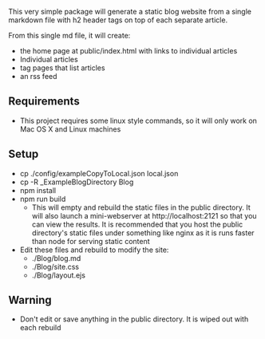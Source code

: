 This very simple package will generate a static blog website from a single markdown file with h2 header tags on top of each separate article.

From this single md file, it will create:
* the home page at public/index.html with links to individual articles
* Individual articles
* tag pages that list articles
* an rss feed

## Requirements
* This project requires some linux style commands, so it will only work on Mac OS X and Linux machines

## Setup
* cp ./config/exampleCopyToLocal.json local.json
* cp -R _ExampleBlogDirectory Blog
* npm install
* npm run build
  * This will empty and rebuild the static files in the public directory. It will also launch a mini-webserver at http://localhost:2121 so that you can view the results. It is recommended that you host the public directory's static files under something like nginx as it is runs faster than node for serving static content
* Edit these files and rebuild to modify the site:
  * ./Blog/blog.md
  * ./Blog/site.css
  * ./Blog/layout.ejs

## Warning
* Don't edit or save anything in the public directory. It is wiped out with each rebuild
